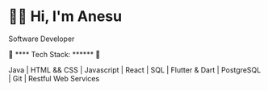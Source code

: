 # 👋🏾 Hi, I'm Anesu
Software Developer

🚀 **** Tech Stack: ****** 🚀

Java | HTML && CSS |  Javascript | React | SQL | Flutter & Dart | PostgreSQL | Git | Restful Web Services



